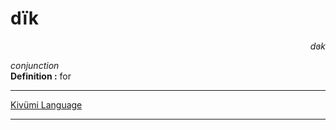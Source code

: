 
# dïk

<div align="right"><i>dɞk</i></div>

*conjunction*  
**Definition :** for  

---

[Kivümi Language](../README.md)

---
